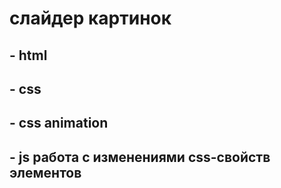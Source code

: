 # слайдер картинок
## - html
## - css
## - css animation
## - js работа с изменениями css-свойств элементов
